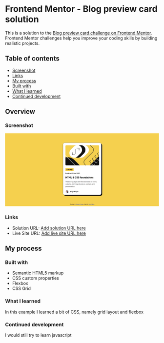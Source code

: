 # Frontend Mentor - Blog preview card solution

This is a solution to the [Blog preview card challenge on Frontend Mentor](https://www.frontendmentor.io/challenges/blog-preview-card-ckPaj01IcS). Frontend Mentor challenges help you improve your coding skills by building realistic projects. 

## Table of contents
- [Screenshot](#screenshot)
- [Links](#links)
- [My process](#my-process)
- [Built with](#built-with)
- [What I learned](#what-i-learned)
- [Continued development](#continued-development)

## Overview

### Screenshot

![](./screenshot.jpg)

### Links

- Solution URL: [Add solution URL here](https://github.com/Alex-Milton/blog-preview-card.git)
- Live Site URL: [Add live site URL here](https://alex-milton.github.io/blog-preview-card/)

## My process

### Built with

- Semantic HTML5 markup
- CSS custom properties
- Flexbox
- CSS Grid

### What I learned

In this example I learned a bit of CSS, namely grid layout and flexbox

### Continued development

I would still try to learn javascript 

